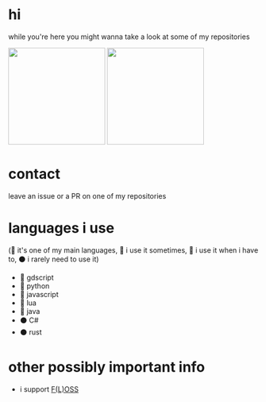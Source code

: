 # hi
while you're here you might wanna take a look at some of my repositories

<p align="left">
	<img src="https://github-readme-stats.vercel.app/api?username=Gapva&show_icons=true&theme=omni&hide_border=true" height="195px"/>
	<img src="https://github-readme-stats.vercel.app/api/top-langs/?username=Gapva&layout=donut&theme=omni&langs_count=10&hide_border=true" height="195px"/>
</p>

# contact
leave an issue or a PR on one of my repositories

# languages i use
(🔷 it's one of my main languages, 🔶 i use it sometimes, 🌙 i use it when i have to, ⚫ i rarely need to use it)
- 🔷 gdscript
- 🔷 python
- 🔶 javascript
- 🌙 lua
- 🌙 java
- ⚫ C#
- ⚫ rust

# other possibly important info
- i support [F(L)OSS](https://en.wikipedia.org/wiki/Free_and_open-source_software)
